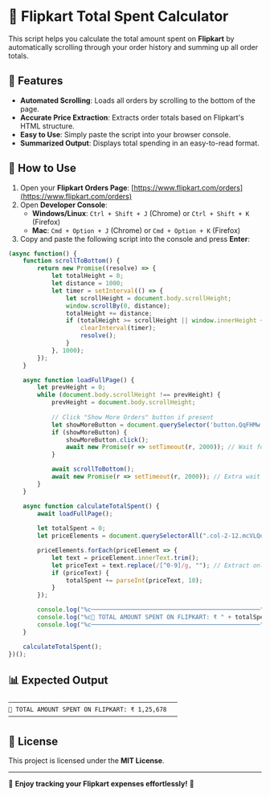 # 🛒 Flipkart Total Spent Calculator

This script helps you calculate the total amount spent on **Flipkart** by automatically scrolling through your order history and summing up all order totals.

## 🚀 Features

- **Automated Scrolling**: Loads all orders by scrolling to the bottom of the page.
- **Accurate Price Extraction**: Extracts order totals based on Flipkart's HTML structure.
- **Easy to Use**: Simply paste the script into your browser console.
- **Summarized Output**: Displays total spending in an easy-to-read format.

## 📌 How to Use

1. Open your **Flipkart Orders Page**: [https://www.flipkart.com/orders](https://www.flipkart.com/orders)
2. Open **Developer Console**:
   - **Windows/Linux**: `Ctrl + Shift + J` (Chrome) or `Ctrl + Shift + K` (Firefox)
   - **Mac**: `Cmd + Option + J` (Chrome) or `Cmd + Option + K` (Firefox)
3. Copy and paste the following script into the console and press **Enter**:

```javascript
(async function() {
    function scrollToBottom() {
        return new Promise((resolve) => {
            let totalHeight = 0;
            let distance = 1000;
            let timer = setInterval(() => {
                let scrollHeight = document.body.scrollHeight;
                window.scrollBy(0, distance);
                totalHeight += distance;
                if (totalHeight >= scrollHeight || window.innerHeight + window.scrollY >= document.body.offsetHeight) {
                    clearInterval(timer);
                    resolve();
                }
            }, 1000);
        });
    }

    async function loadFullPage() {
        let prevHeight = 0;
        while (document.body.scrollHeight !== prevHeight) {
            prevHeight = document.body.scrollHeight;
            
            // Click "Show More Orders" button if present
            let showMoreButton = document.querySelector('button.QqFHMw.v0q-qo');
            if (showMoreButton) {
                showMoreButton.click();
                await new Promise(r => setTimeout(r, 2000)); // Wait for new orders to load
            }

            await scrollToBottom();
            await new Promise(r => setTimeout(r, 2000)); // Extra wait for content to load
        }
    }

    async function calculateTotalSpent() {
        await loadFullPage();
        
        let totalSpent = 0;
        let priceElements = document.querySelectorAll(".col-2-12.mcVLQq");

        priceElements.forEach(priceElement => {
            let text = priceElement.innerText.trim();
            let priceText = text.replace(/[^0-9]/g, ""); // Extract only numbers
            if (priceText) {
                totalSpent += parseInt(priceText, 10);
            }
        });

        console.log("%c───────────────────────────────────────────────", "font-size: 20px; font-weight: bold;");
        console.log("%c🛒 TOTAL AMOUNT SPENT ON FLIPKART: ₹ " + totalSpent, "font-size: 30px; font-weight: bold; color: green;");
        console.log("%c───────────────────────────────────────────────", "font-size: 20px; font-weight: bold;");
    }

    calculateTotalSpent();
})();

```

## 📊 Expected Output

```
───────────────────────────────────────────────
🛒 TOTAL AMOUNT SPENT ON FLIPKART: ₹ 1,25,678
───────────────────────────────────────────────
```

## 📜 License

This project is licensed under the **MIT License**.

---

🔹 **Enjoy tracking your Flipkart expenses effortlessly!** 🚀

